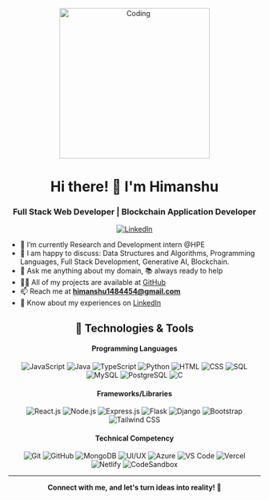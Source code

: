 <p align="center">
  <img width="300" src="developer.gif" alt="Coding">
</p>

<h1 align="center">Hi there! 👋 I'm Himanshu</h1>
<h3 align="center"> Full Stack Web Developer | Blockchain Application Developer</h3>

<p align="center">
  <a href="https://www.linkedin.com/in/himanshu-aa03a3254/" target="_blank">
    <img src="https://img.shields.io/badge/-LinkedIn-0077B5?style=flat-square&logo=linkedin&logoColor=white" alt="LinkedIn">
  </a>
</p>


- 🌱 I’m currently Research and Development intern @HPE
- 🤝 I am happy to discuss: Data Structures and Algorithms, Programming Languages, Full Stack Development, Generative AI, Blockchain.
- 💬 Ask me anything about my domain, 📚 always ready to help
- 👨‍💻 All of my projects are available at [GitHub](https://github.com/himanshu454145)
- 📫 Reach me at **himanshu1484454@gmail.com**
- 📄 Know about my experiences on [LinkedIn](https://www.linkedin.com/in/himanshu-aa03a3254/)

<h2 align="center">🚀 Technologies & Tools</h2>

<h4 align="center">Programming Languages</h4>
<p align="center">
  <img src="https://img.shields.io/badge/-JavaScript-F7DF1E?style=flat-square&logo=javascript&logoColor=white" alt="JavaScript">
  <img src="https://img.shields.io/badge/-Java-007396?style=flat-square&logo=java&logoColor=white" alt="Java">
  <img src="https://img.shields.io/badge/-TypeScript-3178C6?style=flat-square&logo=typescript&logoColor=white" alt="TypeScript">
  <img src="https://img.shields.io/badge/-Python-3776AB?style=flat-square&logo=python&logoColor=white" alt="Python">
  <img src="https://img.shields.io/badge/-HTML-E34F26?style=flat-square&logo=html5&logoColor=white" alt="HTML">
  <img src="https://img.shields.io/badge/-CSS-1572B6?style=flat-square&logo=css3&logoColor=white" alt="CSS">
  <img src="https://img.shields.io/badge/-SQL-4479A1?style=flat-square&logo=sql&logoColor=white" alt="SQL">
  <img src="https://img.shields.io/badge/-MySQL-4479A1?style=flat-square&logo=mysql&logoColor=white" alt="MySQL">
  <img src="https://img.shields.io/badge/-PostgreSQL-336791?style=flat-square&logo=postgresql&logoColor=white" alt="PostgreSQL">
  <img src="https://img.shields.io/badge/-C-A8B9CC?style=flat-square&logo=c&logoColor=white" alt="C">
</p>

<h4 align="center">Frameworks/Libraries</h4>
<p align="center">
  <img src="https://img.shields.io/badge/-React.js-61DAFB?style=flat-square&logo=react&logoColor=white" alt="React.js">
  <img src="https://img.shields.io/badge/-Node.js-339933?style=flat-square&logo=node.js&logoColor=white" alt="Node.js">
  <img src="https://img.shields.io/badge/-Express.js-000000?style=flat-square&logo=express&logoColor=white" alt="Express.js">
  <img src="https://img.shields.io/badge/-Flask-000000?style=flat-square&logo=flask&logoColor=white" alt="Flask">
  <img src="https://img.shields.io/badge/-Django-092E20?style=flat-square&logo=django&logoColor=white" alt="Django">
  <img src="https://img.shields.io/badge/-Bootstrap-7952B3?style=flat-square&logo=bootstrap&logoColor=white" alt="Bootstrap">
  <img src="https://img.shields.io/badge/-Tailwind_CSS-38B2AC?style=flat-square&logo=tailwind-css&logoColor=white" alt="Tailwind CSS">
</p>

<h4 align="center">Technical Competency</h4>
<p align="center">
  <img src="https://img.shields.io/badge/-Git-F05032?style=flat-square&logo=git&logoColor=white" alt="Git">
  <img src="https://img.shields.io/badge/-GitHub-181717?style=flat-square&logo=github&logoColor=white" alt="GitHub">
  <img src="https://img.shields.io/badge/-MongoDB-4DB33D?style=flat-square&logo=mongodb&logoColor=white" alt="MongoDB">
  <img src="https://img.shields.io/badge/-UI/UX-4FC08D?style=flat-square" alt="UI/UX">
  <img src="https://img.shields.io/badge/-Azure-0089D6?style=flat-square&logo=microsoft-azure&logoColor=white" alt="Azure">
  <img src="https://img.shields.io/badge/-VS%20Code-007ACC?style=flat-square&logo=visual-studio-code&logoColor=white" alt="VS Code">
  <img src="https://img.shields.io/badge/-Vercel-000000?style=flat-square&logo=vercel&logoColor=white" alt="Vercel">
  <img src="https://img.shields.io/badge/-Netlify-00C7B7?style=flat-square&logo=netlify&logoColor=white" alt="Netlify">
  <img src="https://img.shields.io/badge/-CodeSandbox-000000?style=flat-square&logo=codesandbox&logoColor=white" alt="CodeSandbox">
</p>

<hr/>
<p align="center">
  <strong>
    Connect with me, and let's turn ideas into reality! 🚀
  </strong>
</p>
